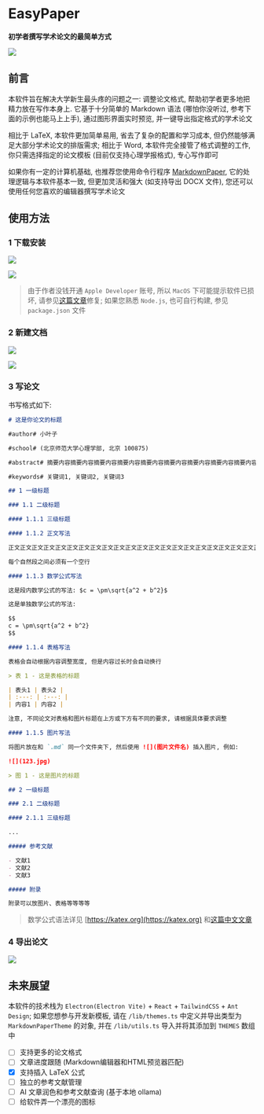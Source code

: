 # EasyPaper

**初学者撰写学术论文的最简单方式**

![](./readme/0.png)

## 前言

本软件旨在解决大学新生最头疼的问题之一: 调整论文格式, 帮助初学者更多地把精力放在写作本身上. 它基于十分简单的 Markdown 语法 (哪怕你没听过, 参考下面的示例也能马上上手), 通过图形界面实时预览, 并一键导出指定格式的学术论文

相比于 LaTeX, 本软件更加简单易用, 省去了复杂的配置和学习成本, 但仍然能够满足大部分学术论文的排版需求; 相比于 Word, 本软件完全接管了格式调整的工作, 你只需选择指定的论文模板 (目前仅支持心理学报格式), 专心写作即可

如果你有一定的计算机基础, 也推荐您使用命令行程序 [MarkdownPaper](https://github.com/LeafYeeXYZ/MarkdownPaper), 它的处理逻辑与本软件基本一致, 但更加灵活和强大 (如支持导出 DOCX 文件), 您还可以使用任何您喜欢的编辑器撰写学术论文

## 使用方法

### 1 下载安装

![](./readme/1.png)

![](./readme/2.png)

> 由于作者没钱开通 `Apple Developer` 账号, 所以 `MacOS` 下可能提示软件已损坏, 请参见[这篇文章](https://www.mac2m.com/article/450/)修复; 如果您熟悉 `Node.js`, 也可自行构建, 参见 `package.json` 文件

### 2 新建文档

![](./readme/3.png)

![](./readme/4.png)

### 3 写论文

书写格式如下:

```markdown
# 这是你论文的标题

#author# 小叶子

#school# (北京师范大学心理学部, 北京 100875)

#abstract# 摘要内容摘要内容摘要内容摘要内容摘要内容摘要内容摘要内容摘要内容摘要内容摘要内容摘要内容摘要内容

#keywords# 关键词1, 关键词2, 关键词3

## 1 一级标题

### 1.1 二级标题

#### 1.1.1 三级标题

#### 1.1.2 正文写法

正文正文正文正文正文正文正文正文正文正文正文正文正文正文正文正文正文正文正文正文正文正文正文正文正文正文正文正文

每个自然段之间必须有一个空行

#### 1.1.3 数学公式写法

这是段内数学公式的写法: $c = \pm\sqrt{a^2 + b^2}$

这是单独数学公式的写法:

$$
c = \pm\sqrt{a^2 + b^2}
$$

#### 1.1.4 表格写法

表格会自动根据内容调整宽度, 但是内容过长时会自动换行

> 表 1 - 这是表格的标题

| 表头1 | 表头2 |
| :---: | :---: |
| 内容1 | 内容2 |

注意, 不同论文对表格和图片标题在上方或下方有不同的要求, 请根据具体要求调整

#### 1.1.5 图片写法

将图片放在和 `.md` 同一个文件夹下, 然后使用 ![](图片文件名) 插入图片, 例如:

![](123.jpg)

> 图 1 - 这是图片的标题

## 2 一级标题

### 2.1 二级标题

#### 2.1.1 三级标题

...

##### 参考文献

- 文献1
- 文献2
- 文献3

##### 附录

附录可以放图片、表格等等等等
```

> 数学公式语法详见 [https://katex.org](https://katex.org) 和[这篇中文文章](https://kissingfire123.github.io/2022/02/18_数学公式katex常用语法总结)

### 4 导出论文

![](./readme/5.png)

## 未来展望

本软件的技术栈为 `Electron(Electron Vite)` + `React` + `TailwindCSS` + `Ant Design`; 如果您想参与开发新模板, 请在 `/lib/themes.ts` 中定义并导出类型为 `MarkdownPaperTheme` 的对象, 并在 `/lib/utils.ts` 导入并将其添加到 `THEMES` 数组中

- [ ] 支持更多的论文格式
- [ ] 文章进度跟随 (Markdown编辑器和HTML预览器匹配)
- [x] 支持插入 LaTeX 公式
- [ ] 独立的参考文献管理
- [ ] AI 文章润色和参考文献查询 (基于本地 ollama)
- [ ] 给软件弄一个漂亮的图标

